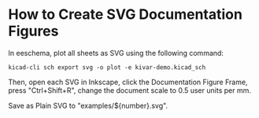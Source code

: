 # How to Create SVG Documentation Figures

In eeschema, plot all sheets as SVG using the following command:

```
kicad-cli sch export svg -o plot -e kivar-demo.kicad_sch
```

Then, open each SVG in Inkscape, click the Documentation Figure Frame,
press "Ctrl+Shift+R", change the document scale to 0.5 user units per mm.

Save as Plain SVG to "examples/${number}.svg".

